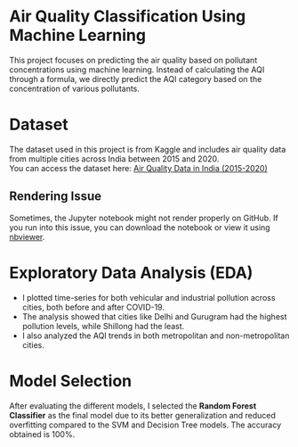 # Air Quality Classification Using Machine Learning

This project focuses on predicting the air quality based on pollutant concentrations using machine learning. Instead of calculating the AQI through a formula, we directly predict the AQI category based on the concentration of various pollutants.

# Dataset
The dataset used in this project is from Kaggle and includes air quality data from multiple cities across India between 2015 and 2020.  
You can access the dataset here: [Air Quality Data in India (2015-2020)](https://www.kaggle.com/datasets/rohanrao/air-quality-data-in-india)
## Rendering Issue
Sometimes, the Jupyter notebook might not render properly on GitHub. If you run into this issue, you can download the notebook or view it using [nbviewer](https://nbviewer.jupyter.org/).

# Exploratory Data Analysis (EDA)
- I plotted time-series for both vehicular and industrial pollution across cities, both before and after COVID-19.
- The analysis showed that cities like Delhi and Gurugram had the highest pollution levels, while Shillong had the least.
- I also analyzed the AQI trends in both metropolitan and non-metropolitan cities.


# Model Selection
After evaluating the different models, I selected the **Random Forest Classifier** as the final model due to its better generalization and reduced overfitting compared to the SVM and Decision Tree models.
The accuracy obtained is 100%.



